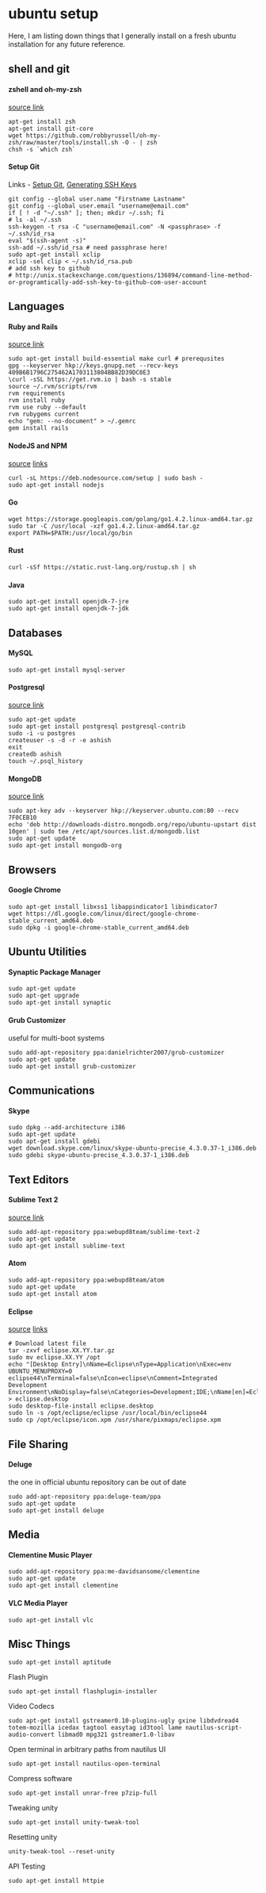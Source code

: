 ubuntu setup
============

Here, I am listing down things that I generally install on a fresh ubuntu installation for any future reference.


## shell and git

#### zshell and oh-my-zsh
[source link](https://gist.github.com/tsabat/1498393)

    apt-get install zsh
    apt-get install git-core
    wget https://github.com/robbyrussell/oh-my-zsh/raw/master/tools/install.sh -O - | zsh
    chsh -s `which zsh`

#### Setup Git
Links - [Setup Git](https://help.github.com/articles/set-up-git/), [Generating SSH Keys](https://help.github.com/articles/generating-ssh-keys/)

    git config --global user.name "Firstname Lastname"
    git config --global user.email "username@email.com"
    if [ ! -d "~/.ssh" ]; then; mkdir ~/.ssh; fi
    # ls -al ~/.ssh
    ssh-keygen -t rsa -C "username@email.com" -N <passphrase> -f ~/.ssh/id_rsa
    eval "$(ssh-agent -s)"
    ssh-add ~/.ssh/id_rsa # need passphrase here!
    sudo apt-get install xclip
    xclip -sel clip < ~/.ssh/id_rsa.pub
    # add ssh key to github
    # http://unix.stackexchange.com/questions/136894/command-line-method-or-programtically-add-ssh-key-to-github-com-user-account


## Languages

#### Ruby and Rails
[source link](https://www.digitalocean.com/community/tutorials/how-to-install-ruby-on-rails-on-ubuntu-12-04-lts-precise-pangolin-with-rvm)

    sudo apt-get install build-essential make curl # prerequsites
    gpg --keyserver hkp://keys.gnupg.net --recv-keys 409B6B1796C275462A1703113804BB82D39DC0E3
    \curl -sSL https://get.rvm.io | bash -s stable
    source ~/.rvm/scripts/rvm
    rvm requirements
    rvm install ruby
    rvm use ruby --default
    rvm rubygems current
    echo "gem: --no-document" > ~/.gemrc
    gem install rails

#### NodeJS and NPM
[source](https://www.digitalocean.com/community/tutorials/how-to-install-node-js-on-an-ubuntu-14-04-server) [links](https://github.com/joyent/node/wiki/installing-node.js-via-package-manager)

    curl -sL https://deb.nodesource.com/setup | sudo bash -
    sudo apt-get install nodejs

#### Go
    wget https://storage.googleapis.com/golang/go1.4.2.linux-amd64.tar.gz
    sudo tar -C /usr/local -xzf go1.4.2.linux-amd64.tar.gz
    export PATH=$PATH:/usr/local/go/bin

#### Rust
    curl -sSf https://static.rust-lang.org/rustup.sh | sh

#### Java
    sudo apt-get install openjdk-7-jre
    sudo apt-get install openjdk-7-jdk


## Databases

#### MySQL
    sudo apt-get install mysql-server

#### Postgresql
[source link](https://www.digitalocean.com/community/tutorials/how-to-install-and-use-postgresql-on-ubuntu-14-04)

    sudo apt-get update
    sudo apt-get install postgresql postgresql-contrib
    sudo -i -u postgres
    createuser -s -d -r -e ashish
    exit
    createdb ashish
    touch ~/.psql_history

#### MongoDB
[source link](http://docs.mongodb.org/manual/tutorial/install-mongodb-on-ubuntu/)

    sudo apt-key adv --keyserver hkp://keyserver.ubuntu.com:80 --recv 7F0CEB10
    echo 'deb http://downloads-distro.mongodb.org/repo/ubuntu-upstart dist 10gen' | sudo tee /etc/apt/sources.list.d/mongodb.list
    sudo apt-get update
    sudo apt-get install mongodb-org


## Browsers

#### Google Chrome
    sudo apt-get install libxss1 libappindicator1 libindicator7
    wget https://dl.google.com/linux/direct/google-chrome-stable_current_amd64.deb
    sudo dpkg -i google-chrome-stable_current_amd64.deb


## Ubuntu Utilities

#### Synaptic Package Manager
    sudo apt-get update
    sudo apt-get upgrade
    sudo apt-get install synaptic

#### Grub Customizer
useful for multi-boot systems

    sudo add-apt-repository ppa:danielrichter2007/grub-customizer
    sudo apt-get update
    sudo apt-get install grub-customizer


## Communications

#### Skype
    sudo dpkg --add-architecture i386
    sudo apt-get update
    sudo apt-get install gdebi
    wget download.skype.com/linux/skype-ubuntu-precise_4.3.0.37-1_i386.deb
    sudo gdebi skype-ubuntu-precise_4.3.0.37-1_i386.deb


## Text Editors

#### Sublime Text 2
[source link](http://askubuntu.com/questions/172698/how-do-i-install-sublime-text-2-3)

    sudo add-apt-repository ppa:webupd8team/sublime-text-2
    sudo apt-get update
    sudo apt-get install sublime-text

#### Atom
    sudo add-apt-repository ppa:webupd8team/atom
    sudo apt-get update
    sudo apt-get install atom

#### Eclipse
[source](http://askubuntu.com/questions/26632/how-to-install-eclipse) [links](http://ubuntuhandbook.org/index.php/2014/06/install-latest-eclipse-ubuntu-14-04/)

    # Download latest file
    tar -zxvf eclipse.XX.YY.tar.gz
    sudo mv eclipse.XX.YY /opt
    echo "[Desktop Entry]\nName=Eclipse\nType=Application\nExec=env UBUNTU_MENUPROXY=0 eclipse44\nTerminal=false\nIcon=eclipse\nComment=Integrated Development Environment\nNoDisplay=false\nCategories=Development;IDE;\nName[en]=Eclipse" > eclipse.desktop
    sudo desktop-file-install eclipse.desktop
    sudo ln -s /opt/eclipse/eclipse /usr/local/bin/eclipse44
    sudo cp /opt/eclipse/icon.xpm /usr/share/pixmaps/eclipse.xpm


## File Sharing

#### Deluge
the one in official ubuntu repository can be out of date

    sudo add-apt-repository ppa:deluge-team/ppa
    sudo apt-get update
    sudo apt-get install deluge


## Media

#### Clementine Music Player
    sudo add-apt-repository ppa:me-davidsansome/clementine
    sudo apt-get update
    sudo apt-get install clementine

#### VLC Media Player
    sudo apt-get install vlc


## Misc Things

    sudo apt-get install aptitude

Flash Plugin

    sudo apt-get install flashplugin-installer

Video Codecs

    sudo apt-get install gstreamer0.10-plugins-ugly gxine libdvdread4 totem-mozilla icedax tagtool easytag id3tool lame nautilus-script-audio-convert libmad0 mpg321 gstreamer1.0-libav

Open terminal in arbitrary paths from nautilus UI

    sudo apt-get install nautilus-open-terminal

Compress software

    sudo apt-get install unrar-free p7zip-full

Tweaking unity

    sudo apt-get install unity-tweak-tool

Resetting unity

    unity-tweak-tool --reset-unity

API Testing

    sudo apt-get install httpie
